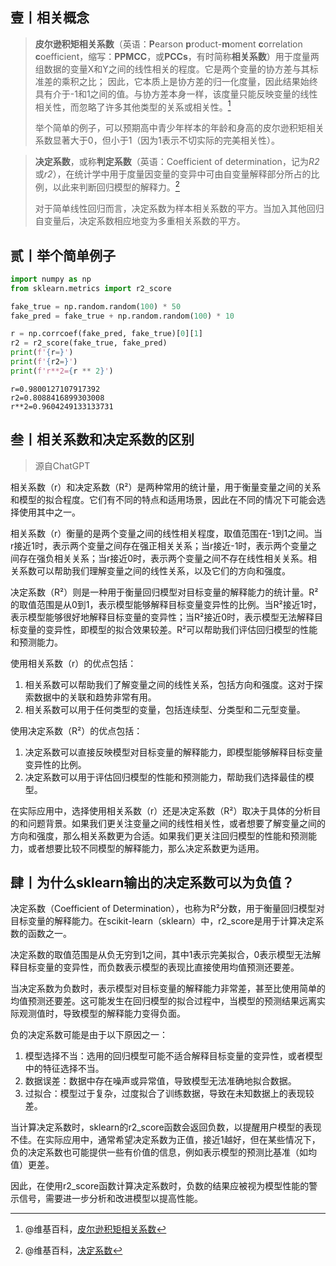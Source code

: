 ## 壹丨相关概念

> **皮尔逊积矩相关系数**（英语：**P**earson **p**roduct-**m**oment **c**orrelation **c**oefficient，缩写：**PPMCC**，或**PCCs**，有时简称**相关系数**）用于度量两组数据的变量X和Y之间的线性相关的程度。它是两个变量的协方差与其标准差的乘积之比； 因此，它本质上是协方差的归一化度量，因此结果始终具有介于-1和1之间的值。与协方差本身一样，该度量只能反映变量的线性相关性，而忽略了许多其他类型的关系或相关性。[^1]
>
> 举个简单的例子，可以预期高中青少年样本的年龄和身高的皮尔逊积矩相关系数显著大于0，但小于1（因为1表示不切实际的完美相关性）。

>**决定系数**，或称**判定系数**（英语：Coefficient of determination，记为*R2*或*r2*），在统计学中用于度量因变量的变异中可由自变量解释部分所占的比例，以此来判断回归模型的解释力。[^2]
>
>对于简单线性回归而言，决定系数为样本相关系数的平方。当加入其他回归自变量后，决定系数相应地变为多重相关系数的平方。

## 贰丨举个简单例子


```python
import numpy as np
from sklearn.metrics import r2_score

fake_true = np.random.random(100) * 50
fake_pred = fake_true + np.random.random(100) * 10

r = np.corrcoef(fake_pred, fake_true)[0][1]
r2 = r2_score(fake_true, fake_pred)
print(f'{r=}')
print(f'{r2=}')
print(f'r**2={r ** 2}')
```

```
r=0.9800127107917392
r2=0.8088416899303008
r**2=0.9604249133133731
```

## 叁丨相关系数和决定系数的区别

> 源自ChatGPT

相关系数（r）和决定系数（R²）是两种常用的统计量，用于衡量变量之间的关系和模型的拟合程度。它们有不同的特点和适用场景，因此在不同的情况下可能会选择使用其中之一。

相关系数（r）衡量的是两个变量之间的线性相关程度，取值范围在-1到1之间。当r接近1时，表示两个变量之间存在强正相关关系；当r接近-1时，表示两个变量之间存在强负相关关系；当r接近0时，表示两个变量之间不存在线性相关关系。相关系数可以帮助我们理解变量之间的线性关系，以及它们的方向和强度。

决定系数（R²）则是一种用于衡量回归模型对目标变量的解释能力的统计量。R²的取值范围是从0到1，表示模型能够解释目标变量变异性的比例。当R²接近1时，表示模型能够很好地解释目标变量的变异性；当R²接近0时，表示模型无法解释目标变量的变异性，即模型的拟合效果较差。R²可以帮助我们评估回归模型的性能和预测能力。

使用相关系数（r）的优点包括：

1. 相关系数可以帮助我们了解变量之间的线性关系，包括方向和强度。这对于探索数据中的关联和趋势非常有用。
2. 相关系数可以用于任何类型的变量，包括连续型、分类型和二元型变量。

使用决定系数（R²）的优点包括：

1. 决定系数可以直接反映模型对目标变量的解释能力，即模型能够解释目标变量变异性的比例。
2. 决定系数可以用于评估回归模型的性能和预测能力，帮助我们选择最佳的模型。

在实际应用中，选择使用相关系数（r）还是决定系数（R²）取决于具体的分析目的和问题背景。如果我们更关注变量之间的线性相关性，或者想要了解变量之间的方向和强度，那么相关系数更为合适。如果我们更关注回归模型的性能和预测能力，或者想要比较不同模型的解释能力，那么决定系数更为适用。

## 肆丨为什么sklearn输出的决定系数可以为负值？

决定系数（Coefficient of Determination），也称为R²分数，用于衡量回归模型对目标变量的解释能力。在scikit-learn（sklearn）中，r2_score是用于计算决定系数的函数之一。

决定系数的取值范围是从负无穷到1之间，其中1表示完美拟合，0表示模型无法解释目标变量的变异性，而负数表示模型的表现比直接使用均值预测还要差。

当决定系数为负数时，表示模型对目标变量的解释能力非常差，甚至比使用简单的均值预测还要差。这可能发生在回归模型的拟合过程中，当模型的预测结果远离实际观测值时，导致模型的解释能力变得负面。

负的决定系数可能是由于以下原因之一：
1. 模型选择不当：选用的回归模型可能不适合解释目标变量的变异性，或者模型中的特征选择不当。
2. 数据误差：数据中存在噪声或异常值，导致模型无法准确地拟合数据。
3. 过拟合：模型过于复杂，过度拟合了训练数据，导致在未知数据上的表现较差。

当计算决定系数时，sklearn的r2_score函数会返回负数，以提醒用户模型的表现不佳。在实际应用中，通常希望决定系数为正值，接近1越好，但在某些情况下，负的决定系数也可能提供一些有价值的信息，例如表示模型的预测比基准（如均值）更差。

因此，在使用r2_score函数计算决定系数时，负数的结果应被视为模型性能的警示信号，需要进一步分析和改进模型以提高性能。



[^1]: @维基百科，[皮尔逊积矩相关系数](https://zh.wikipedia.org/wiki/%E7%9A%AE%E5%B0%94%E9%80%8A%E7%A7%AF%E7%9F%A9%E7%9B%B8%E5%85%B3%E7%B3%BB%E6%95%B0)
[^2]: @维基百科，[决定系数](https://zh.wikipedia.org/wiki/%E5%86%B3%E5%AE%9A%E7%B3%BB%E6%95%B0)
